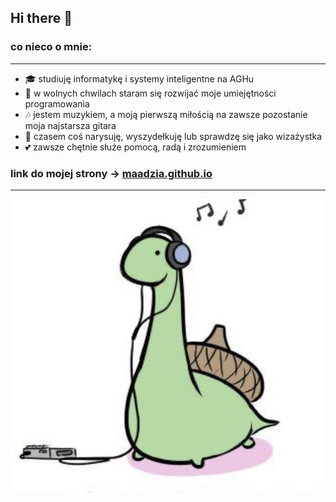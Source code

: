 ## **Hi there** :sauropod:

### **co nieco o mnie:**

***

- :mortar_board: studiuję informatykę i systemy inteligentne na AGHu
- :snake: w wolnych chwilach staram się rozwijać moje umiejętności programowania 
- :notes: jestem muzykiem, a moją pierwszą miłością na zawsze pozostanie moja najstarsza gitara
- :art: czasem coś narysuję, wyszydełkuję lub sprawdzę się jako wizażystka 
- :two_hearts: zawsze chętnie służe pomocą, radą i zrozumieniem

### **link do mojej strony ->** [maadzia.github.io](https://maadzia.github.io/)

***

![](dino.jpg)
